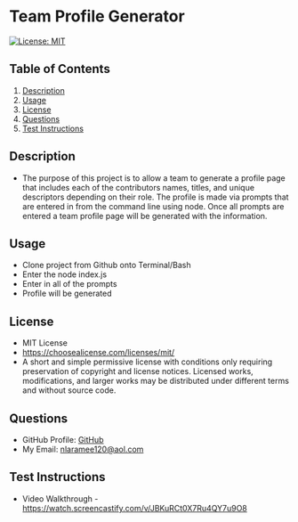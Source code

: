 # Team Profile Generator

  [![License: MIT](https://img.shields.io/badge/License-MIT-yellow.svg)](https://opensource.org/licenses/MIT)

  ## Table of Contents
1. [Description](#Description)
2. [Usage](#Usage)
3. [License](#License)
4. [Questions](#Questions)
5. [Test Instructions](#Test-Instructions)
## Description
- The purpose of this project is to allow a team to generate a profile page that includes each of the contributors names, titles, and unique descriptors depending on their role. The profile is made via prompts that are entered in from the command line using node. Once all prompts are entered a team profile page will be generated with the information.
## Usage
- Clone project from Github onto Terminal/Bash
- Enter the node index.js
- Enter in all of the prompts
- Profile will be generated
## License
- MIT License
- https://choosealicense.com/licenses/mit/
- A short and simple permissive license with conditions only requiring preservation of copyright and license notices. Licensed works, modifications, and larger works may be distributed under different terms and without source code.
## Questions
- GitHub Profile: <a href="https://github.com/nlaramee120">GitHub</a><br>
- My Email: nlaramee120@aol.com<br>
## Test Instructions
- Video Walkthrough - https://watch.screencastify.com/v/JBKuRCt0X7Ru4QY7u9O8
